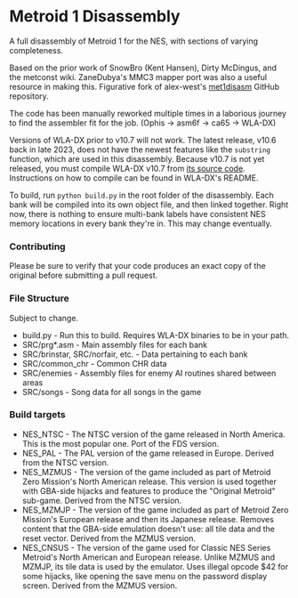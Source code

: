 # Metroid 1 Disassembly

A full disassembly of Metroid 1 for the NES, with sections of varying completeness.

Based on the prior work of SnowBro (Kent Hansen), Dirty McDingus, and the metconst wiki. ZaneDubya's MMC3 mapper port was also a useful resource in making this. Figurative fork of alex-west's [met1disasm](https://github.com/alex-west/met1disasm) GitHub repository.

The code has been manually reworked multiple times in a laborious journey to find the assembler fit for the job. (Ophis -> asm6f -> ca65 -> WLA-DX)

Versions of WLA-DX prior to v10.7 will not work. The latest release, v10.6 back in late 2023, does not have the newest features like the `substring` function, which are used in this disassembly. Because v10.7 is not yet released, you must compile WLA-DX v10.7 from [its source code](https://github.com/vhelin/wla-dx). Instructions on how to compile can be found in WLA-DX's README.

To build, run `python build.py` in the root folder of the disassembly. Each bank will be compiled into its own object file, and then linked together. Right now, there is nothing to ensure multi-bank labels have consistent NES memory locations in every bank they're in. This may change eventually.

### Contributing

Please be sure to verify that your code produces an exact copy of the original before submitting a pull request.

### File Structure

Subject to change.

 * build.py - Run this to build. Requires WLA-DX binaries to be in your path.
 * SRC/prg*.asm - Main assembly files for each bank
 * SRC/brinstar, SRC/norfair, etc. - Data pertaining to each bank
 * SRC/common_chr - Common CHR data
 * SRC/enemies - Assembly files for enemy AI routines shared between areas
 * SRC/songs - Song data for all songs in the game

### Build targets

 * NES_NTSC - The NTSC version of the game released in North America. This is the most popular one. Port of the FDS version.
 * NES_PAL - The PAL version of the game released in Europe. Derived from the NTSC version.
 * NES_MZMUS - The version of the game included as part of Metroid Zero Mission's North American release. This version is used together with GBA-side hijacks and features to produce the "Original Metroid" sub-game. Derived from the NTSC version.
 * NES_MZMJP - The version of the game included as part of Metroid Zero Mission's European release and then its Japanese release. Removes content that the GBA-side emulation doesn't use: all tile data and the reset vector. Derived from the MZMUS version.
 * NES_CNSUS - The version of the game used for Classic NES Series Metroid's North American and European release. Unlike MZMUS and MZMJP, its tile data is used by the emulator. Uses illegal opcode $42 for some hijacks, like opening the save menu on the password display screen. Derived from the MZMUS version.

